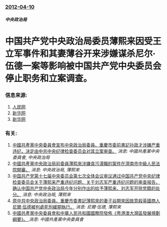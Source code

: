 ### [2012-04-10](/news/2012/04/10/index.md)

##### 中央政治局
# 中国共产党中央政治局委员薄熙来因受王立军事件和其妻薄谷开来涉嫌谋杀尼尔·伍德一案等影响被中国共产党中央委员会停止职务和立案调查。




### 信息来源:

1. [人民网](http://opinion.people.com.cn/GB/17621326.html)
2. [新华网](http://news.xinhuanet.com/legal/2012-04/10/c_111761746.htm)
3. [新华网](http://news.xinhuanet.com/politics/2012-04/10/c_111761745.htm)

### 有关:

1. [中國共產黨中央委員會宣布中央政治局委員、重慶市委前書記孙政才涉嫌严重违纪，決定由中共中央纪律检查委员会对其立案审查。](/zh/news/2017/07/24/中國共產黨中央委員會宣布中央政治局委員-重慶市委前書記孙政才涉嫌严重违纪-決定由中共中央纪律检查委员会对其立案审查.md) _消息: 中國共產黨中央委員會, 中央政治局_
2. [ 中國共產黨中央政治局前委員薄熙來涉嫌貪污瀆職的案件在濟南市中級人民法院開審。](/zh/news/2013/08/22/中國共產黨中央政治局前委員薄熙來涉嫌貪污瀆職的案件在濟南市中級人民法院開審.md) _消息: 中央政治局, 薄熙來_
3. [中国共产党第十七届中央委员会第七次全体会议审议通过中国共产党中央纪律检查委员会关于薄熙来严重违纪问题、关于刘志军严重违纪问题的审查报告，确认中国共产党中央政治局今年分别作出的给予薄熙来、刘志军开除党籍的处分。](/zh/news/2012/11/4/中国共产党第十七届中央委员会第七次全体会议审议通过中国共产党中央纪律检查委员会关于薄熙来严重违纪问题-关于刘志军严重违纪.md) _消息: 中央政治局, 薄熙來_
4. [原中共中央政治局委員、重慶市委書記薄熙來的妻子谷開來因故意殺英國商人尼爾·伍德被判處死刑緩期執行。](/zh/news/2012/08/20/原中共中央政治局委員-重慶市委書記薄熙來的妻子谷開來因故意殺英國商人尼爾-伍德被判處死刑緩期執行.md) _消息: 尼爾·伍德, 薄熙來_
5. [中國共產黨中央委員會和中華人民共和國國務院發佈《粤港澳大灣區發展規劃綱要》。 ](/zh/news/2019/02/18/中國共產黨中央委員會和中華人民共和國國務院發佈-粤港澳大灣區發展規劃綱要.md) _消息: 中國共產黨中央委員會_
